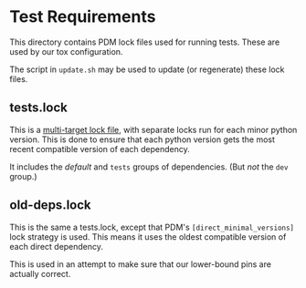 # Test Requirements

This directory contains PDM lock files used for running tests. These
are used by our tox configuration.

The script in `update.sh` may be used to update (or regenerate) these lock files.

## tests.lock

This is a [multi-target lock file], with separate locks run for each
minor python version. This is done to ensure that each python version
gets the most recent compatible version of each dependency.

It includes the _default_ and `tests` groups of dependencies. (But _not_ the `dev` group.)

[multi-target lock file]: https://pdm-project.org/latest/usage/lock-targets/#separate-lock-files-or-merge-into-one

## old-deps.lock

This is the same a tests.lock, except that PDM's `[direct_minimal_versions]` lock strategy is used.
This means it uses the oldest compatible version of each direct dependency.

This is used in an attempt to make sure that our lower-bound pins are actually correct.

[direct_miminal_versions]: https://pdm-project.org/latest/usage/lockfile/#direct-minimal-versions

